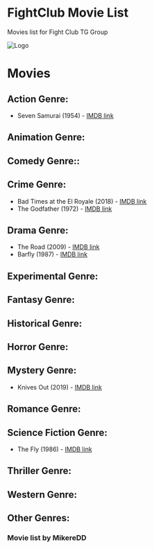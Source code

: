 # FightClub Movie List
Movies list for Fight Club TG Group

![Logo](https://raw.githubusercontent.com/MikereDD/FightClub_TV-Movies_List/master/img/fc-256x256.png)

# Movies

## Action Genre:
* Seven Samurai (1954) - [IMDB link](https://www.imdb.com/title/tt0047478/)

## Animation Genre:

## Comedy Genre::

## Crime Genre:
* Bad Times at the El Royale (2018) - [IMDB link](https://www.imdb.com/title/tt6628394/)
* The Godfather (1972) - [IMDB link](https://www.imdb.com/title/tt0068646/)

## Drama Genre:
* The Road (2009) - [IMDB link](https://www.imdb.com/title/tt0898367/)
* Barfly (1987) - [IMDB link](https://www.imdb.com/title/tt0092618/)

## Experimental Genre:

## Fantasy Genre:

## Historical Genre:

## Horror Genre:

## Mystery Genre:
* Knives Out (2019) - [IMDB link](https://www.imdb.com/title/tt8946378/)

## Romance Genre:

## Science Fiction Genre:
* The Fly (1986) - [IMDB link](https://www.imdb.com/title/tt0091064/)

## Thriller Genre:

## Western Genre:

## Other Genres:

### Movie list by MikereDD
